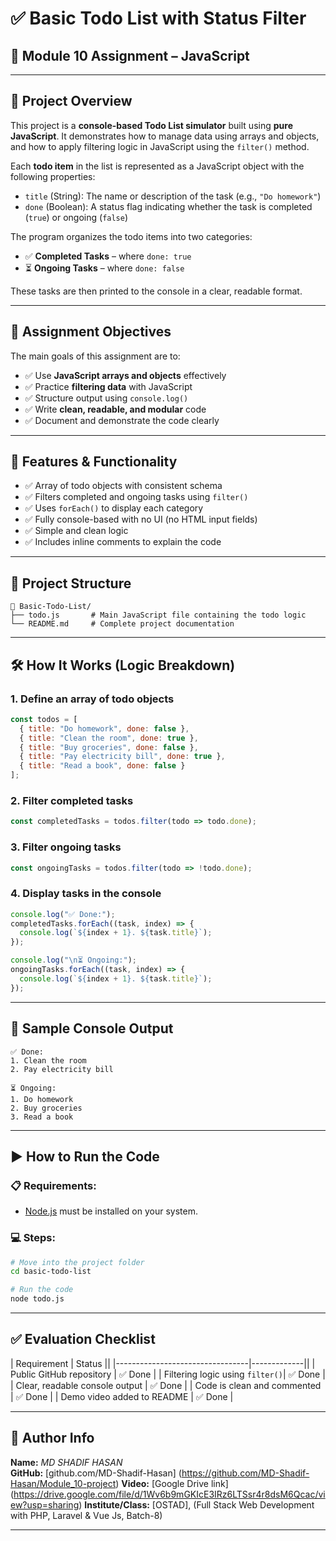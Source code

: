 # ✅ Basic Todo List with Status Filter

## 📌 Module 10 Assignment – JavaScript

---

## 🧠 Project Overview

This project is a **console-based Todo List simulator** built using **pure JavaScript**. It demonstrates how to manage data using arrays and objects, and how to apply filtering logic in JavaScript using the `filter()` method.

Each **todo item** in the list is represented as a JavaScript object with the following properties:

- `title` (String): The name or description of the task (e.g., `"Do homework"`)
- `done` (Boolean): A status flag indicating whether the task is completed (`true`) or ongoing (`false`)

The program organizes the todo items into two categories:

- ✅ **Completed Tasks** – where `done: true`
- ⏳ **Ongoing Tasks** – where `done: false`

These tasks are then printed to the console in a clear, readable format.

---

## 🎯 Assignment Objectives

The main goals of this assignment are to:

- ✅ Use **JavaScript arrays and objects** effectively
- ✅ Practice **filtering data** with JavaScript
- ✅ Structure output using `console.log()`
- ✅ Write **clean, readable, and modular** code
- ✅ Document and demonstrate the code clearly

---

## 🔧 Features & Functionality

- ✅ Array of todo objects with consistent schema
- ✅ Filters completed and ongoing tasks using `filter()`
- ✅ Uses `forEach()` to display each category
- ✅ Fully console-based with no UI (no HTML input fields)
- ✅ Simple and clean logic
- ✅ Includes inline comments to explain the code

---

## 📂 Project Structure

```
📁 Basic-Todo-List/
├── todo.js       # Main JavaScript file containing the todo logic
└── README.md     # Complete project documentation
```

---

## 🛠️ How It Works (Logic Breakdown)

### 1. Define an array of todo objects

```javascript
const todos = [
  { title: "Do homework", done: false },
  { title: "Clean the room", done: true },
  { title: "Buy groceries", done: false },
  { title: "Pay electricity bill", done: true },
  { title: "Read a book", done: false }
];
```

### 2. Filter completed tasks

```javascript
const completedTasks = todos.filter(todo => todo.done);
```

### 3. Filter ongoing tasks

```javascript
const ongoingTasks = todos.filter(todo => !todo.done);
```

### 4. Display tasks in the console

```javascript
console.log("✅ Done:");
completedTasks.forEach((task, index) => {
  console.log(`${index + 1}. ${task.title}`);
});

console.log("\n⏳ Ongoing:");
ongoingTasks.forEach((task, index) => {
  console.log(`${index + 1}. ${task.title}`);
});
```

---

## 🧪 Sample Console Output

```
✅ Done:
1. Clean the room
2. Pay electricity bill

⏳ Ongoing:
1. Do homework
2. Buy groceries
3. Read a book
```

---

## ▶️ How to Run the Code

### 📋 Requirements:
- [Node.js](https://nodejs.org/) must be installed on your system.

### 💻 Steps:

```bash
# Move into the project folder
cd basic-todo-list

# Run the code
node todo.js
```

---


## ✅ Evaluation Checklist

| Requirement                     | Status      ||
|---------------------------------|-------------||
| Public GitHub repository        | ✅ Done     |
| Filtering logic using `filter()`| ✅ Done     |
| Clear, readable console output  | ✅ Done     |
| Code is clean and commented     | ✅ Done     |
| Demo video added to README      | ✅ Done     |

---


## 👤 Author Info

**Name:** *MD SHADIF HASAN*  
**GitHub:** [github.com/MD-Shadif-Hasan] (https://github.com/MD-Shadif-Hasan/Module_10-project)
**Video:** [Google Drive link] (https://drive.google.com/file/d/1Wv6b9mGKIcE3IRz6LTSsr4r8dsM6Qcac/view?usp=sharing)
**Institute/Class:** [OSTAD], (Full Stack Web Development with PHP, Laravel & Vue Js, Batch-8) 

---
